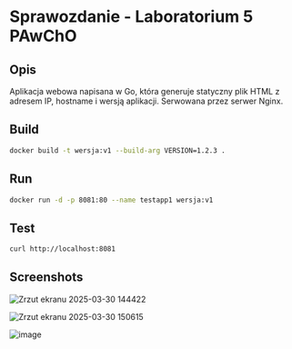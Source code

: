 # Sprawozdanie - Laboratorium 5 PAwChO

## Opis
Aplikacja webowa napisana w Go, która generuje statyczny plik HTML z adresem IP, hostname i wersją aplikacji.
Serwowana przez serwer Nginx.

## Build
```bash
docker build -t wersja:v1 --build-arg VERSION=1.2.3 .
```

## Run
```bash
docker run -d -p 8081:80 --name testapp1 wersja:v1
```

## Test
```bash
curl http://localhost:8081
```


## Screenshots

![Zrzut ekranu 2025-03-30 144422](https://github.com/user-attachments/assets/8268014c-78dc-4366-a0e0-aed3c9114312)


![Zrzut ekranu 2025-03-30 150615](https://github.com/user-attachments/assets/95ede240-bbfd-4d85-9bf8-bb5832d00ee1)

![image](https://github.com/user-attachments/assets/5208eba0-0b5b-46fc-8574-1be7877bdeb7)

